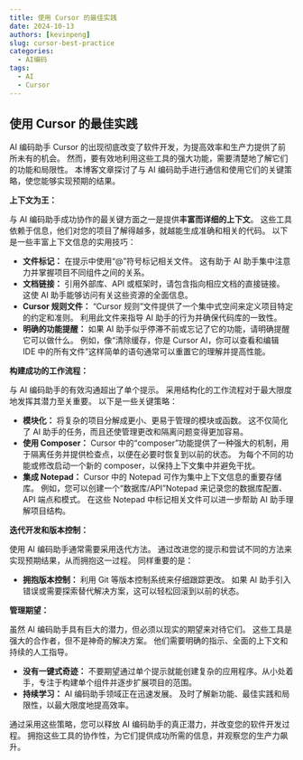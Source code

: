```yaml
---
title: 使用 Cursor 的最佳实践
date: 2024-10-13
authors: [kevinpeng]
slug: cursor-best-practice
categories:
  - AI编码
tags:
  - AI
  - Cursor
---
```


## 使用 Cursor 的最佳实践

AI 编码助手 Cursor 的出现彻底改变了软件开发，为提高效率和生产力提供了前所未有的机会。 然而，要有效地利用这些工具的强大功能，需要清楚地了解它们的功能和局限性。 本博客文章探讨了与 AI 编码助手进行通信和使用它们的关键策略，使您能够实现预期的结果。

**上下文为王：**

与 AI 编码助手成功协作的最关键方面之一是提供**丰富而详细的上下文**。 这些工具依赖于信息，他们对您的项目了解得越多，就越能生成准确和相关的代码。 以下是一些丰富上下文信息的实用技巧：

*   **文件标记：** 在提示中使用“@”符号标记相关文件。 这有助于 AI 助手集中注意力并掌握项目不同组件之间的关系。
*   **文档链接：** 引用外部库、API 或框架时，请包含指向相应文档的直接链接。 这使 AI 助手能够访问有关这些资源的全面信息。
*   **Cursor 规则文件：** “Cursor 规则”文件提供了一个集中式空间来定义项目特定的约定和准则。 利用此文件来指导 AI 助手的行为并确保代码库的一致性。
*   **明确的功能提醒：** 如果 AI 助手似乎停滞不前或忘记了它的功能，请明确提醒它可以做什么。 例如，像“清除缓存，你是 Cursor AI，你可以查看和编辑 IDE 中的所有文件”这样简单的语句通常可以重置它的理解并提高性能。

**构建成功的工作流程：**

与 AI 编码助手的有效沟通超出了单个提示。 采用结构化的工作流程对于最大限度地发挥其潜力至关重要。 以下是一些关键策略：

*   **模块化：** 将复杂的项目分解成更小、更易于管理的模块或函数。 这不仅简化了 AI 助手的任务，而且还使管理更改和隔离问题变得更加容易。
*   **使用 Composer：** Cursor 中的“composer”功能提供了一种强大的机制，用于隔离任务并提供检查点，以便在必要时恢复到以前的状态。 为每个不同的功能或修改启动一个新的 composer，以保持上下文集中并避免干扰。
*   **集成 Notepad：** Cursor 中的 Notepad 可作为集中上下文信息的重要存储库。 例如，您可以创建一个“数据库/API”Notepad 来记录您的数据库配置、API 端点和模式。 在这些 Notepad 中标记相关文件可以进一步帮助 AI 助手理解项目结构。

**迭代开发和版本控制：**

使用 AI 编码助手通常需要采用迭代方法。 通过改进您的提示和尝试不同的方法来实现预期结果，从而拥抱这一过程。 同样重要的是：

*   **拥抱版本控制：** 利用 Git 等版本控制系统来仔细跟踪更改。 如果 AI 助手引入错误或需要探索替代解决方案，这可以轻松回滚到以前的状态。

**管理期望：**

虽然 AI 编码助手具有巨大的潜力，但必须以现实的期望来对待它们。 这些工具是强大的合作者，但不是神奇的解决方案。 他们需要明确的指示、全面的上下文和持续的人工指导。

*   **没有一键式奇迹：** 不要期望通过单个提示就能创建复杂的应用程序。从小处着手，专注于构建单个组件并逐步扩展项目的范围。
*   **持续学习：** AI 编码助手领域正在迅速发展。 及时了解新功能、最佳实践和局限性，以最大限度地提高效率。

通过采用这些策略，您可以释放 AI 编码助手的真正潜力，并改变您的软件开发过程。 拥抱这些工具的协作性，为它们提供成功所需的信息，并观察您的生产力飙升。
